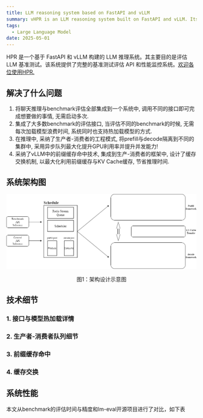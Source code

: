 ```yaml
---
title: LLM reasoning system based on FastAPI and vLLM
summary: vHPR is an LLM reasoning system built on FastAPI and vLLM. Its primary purpose is to evaluate LLM benchmarks. The system provides a complete benchmark evaluation API and performance monitoring system.
tags:
  - Large Language Model
date: 2025-05-01
---
```


HPR 是一个基于 FastAPI 和 vLLM 构建的 LLM 推理系统。其主要目的是评估 LLM 基准测试。该系统提供了完整的基准测试评估 API 和性能监控系统。[欢迎各位使用HPR.](https://github.com/2Elian/HPR-VLLM/tree/v1.1-dev)

## 解决了什么问题

1. 将聊天推理与benchmark评估全部集成到一个系统中, 调用不同的接口即可完成想要做的事情, 无需启动多次. 
2. 集成了大多数benchmark的评估接口, 当评估不同的benchmark的时候, 无需每次加载模型浪费时间, 系统同时也支持热加载模型的方式.
3. 在推理中, 采纳了生产者-消费者的工程模式, 将prefill与decode隔离到不同的集群中, 采用异步队列最大化提升GPU利用率并提升并发能力!
4. 采纳了vLLM中的前缀缓存命中技术, 集成到生产-消费者的框架中, 设计了缓存交换机制, 以最大化利用前缀缓存与KV Cache缓存, 节省推理时间.

## 系统架构图

![本项目的算法架构图](./hpr-framework.drawio.png)
<center><p>图1：架构设计示意图</p></center>

## 技术细节

### 1. 接口与模型热加载详情

### 2. 生产者-消费者队列细节

### 3. 前缀缓存命中

### 4. 缓存交换

## 系统性能

本文从benchmark的评估时间与精度和lm-eval开源项目进行了对比，如下表